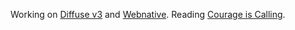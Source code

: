 Working on [Diffuse v3](https://github.com/icidasset/diffuse) and [Webnative](https://webnative.dev/). Reading [Courage is Calling](https://www.courageiscalling.com/).
